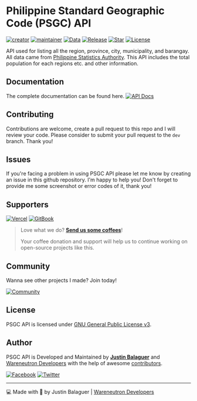 # Philippine Standard Geographic Code (PSGC) API

[![creator](https://img.shields.io/badge/creator-Justin%20Balaguer-blue.svg?longCache=true&style=flat-square)](https://github.com/justinbalaguer) [![maintainer](https://img.shields.io/badge/maintainer-Wareneutron%20Developers-blue.svg?longCache=true&style=flat-square)](https://wareneutron.com) [![Data](https://img.shields.io/badge/Data-September%202020-green.svg?longCache=true&style=flat-square)](https://psa.gov.ph) [![Release](https://img.shields.io/github/release/wareneutron/psgc-api.svg?style=flat-square)](https://github.com/wareneutron/psgc-api/releases) [![Star](https://img.shields.io/github/stars/wareneutron/psgc-api.svg?style=flat-square)](https://github.com/wareneutron/psgc-api/stargazers) [![License](https://img.shields.io/github/license/wareneutron/psgc-api.svg?style=flat-square)](https://github.com/wareneutron/psgc-api/blob/main/LICENSE)

API used for listing all the region, province, city, municipality, and barangay. All data came from [Philippine Statistics Authority](https://psa.gov.ph). This API includes the total population for each regions etc. and other information.

## Documentation

The complete documentation can be found here.
[![API Docs](https://img.shields.io/badge/API%20Docs-docs.wareneutron.com/psgc--api-blue.svg?longCache=true&style=for-the-badge)](https://docs.wareneutron.com/psgc-api)

## Contributing

Contributions are welcome, create a pull request to this repo and I will review your code. Please consider to submit your pull request to the ```dev``` branch. Thank you!

## Issues

If you're facing a problem in using PSGC API please let me know by creating an issue in this github repository. I'm happy to help you! Don't forget to provide me some screenshot or error codes of it, thank you!

## Supporters

[![Vercel](https://wrngnz.ga/badge-vercel)](https://vercel.com) [![GitBook](https://wrngnz.ga/badge-gitbook)](https://gitbook.io)

> Love what we do? **[Send us some coffees](https://buymeacoff.ee/wareneutron)**!
>
> Your coffee donation and support will help us to continue working on open-source projects like this.

## Community

Wanna see other projects I made? Join today!

[![Community](https://discordapp.com/api/guilds/694612151444439081/widget.png?style=banner3)](https://wareneutron.com/discord)

## License

PSGC API is licensed under [GNU General Public License v3](https://opensource.org/licenses/GPL-3.0).

## Author

PSGC API is Developed and Maintained by **[Justin Balaguer](https://github.com/justinbalaguer)** and [Wareneutron Developers](https://wareneutron.com) with the help of awesome [contributors](https://github.com/wareneutron/psgc-api/graphs/contributors).

[![Facebook](https://img.shields.io/badge/Facebook-%231877F2.svg?&style=flat-square&logo=facebook&logoColor=white)](https://facebook.com/ojintojix) [![Twitter](https://img.shields.io/badge/Twitter-%231DA1F2.svg?&style=flat-square&logo=twitter&logoColor=white)](https://twitter.com/ojintoji)

---

💻 Made with 💖 by Justin Balaguer | [Wareneutron Developers](https://wareneutron.com)
